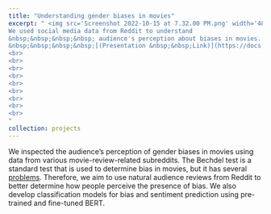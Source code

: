 ```yaml
---
title: "Understanding gender biases in movies"
excerpt: " <img src='Screenshot 2022-10-15 at 7.32.00 PM.png' width='480' height='480' align='left'> &nbsp;&nbsp;
We used social media data from Reddit to understand 
&nbsp;&nbsp;&nbsp;&nbsp; audience's perception about biases in movies. 
&nbsp;&nbsp;&nbsp;&nbsp;[(Presentation &nbsp;&nbsp;Link)](https://docs.google.com/presentation/d/1glicfNUSbnFGGRVNjTtD839iCwRplZiy5HmmPHeulr4/edit?usp=sharing) <br>
<br>
<br>
<br>
<br>
<br>
<br>
<br>
<br>
<br>
"
collection: projects
---
```






We inspected the audience’s perception of gender biases in movies using data from various movie-review-related subreddits. The Bechdel test is a standard test that is used to determine bias in movies, but it has several [problems](https://www.theguardian.com/lifeandstyle/womens-blog/2016/aug/20/why-the-bechdel-test-doesnt-always-work). Therefore, we aim to use natural audience reviews from Reddit to better determine how people perceive the presence of bias. We also develop classification models for bias and sentiment prediction using pre-trained and fine-tuned BERT. 

